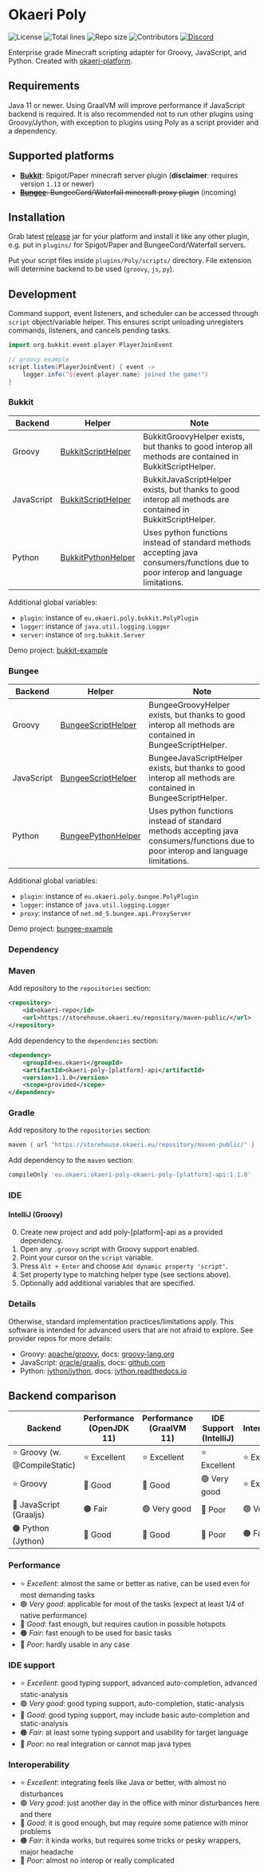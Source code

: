 # Okaeri Poly

![License](https://img.shields.io/github/license/OkaeriPoland/okaeri-poly)
![Total lines](https://img.shields.io/tokei/lines/github/OkaeriPoland/okaeri-poly)
![Repo size](https://img.shields.io/github/repo-size/OkaeriPoland/okaeri-poly)
![Contributors](https://img.shields.io/github/contributors/OkaeriPoland/okaeri-poly)
[![Discord](https://img.shields.io/discord/589089838200913930)](https://discord.gg/hASN5eX)

Enterprise grade Minecraft scripting adapter for Groovy, JavaScript, and Python. Created with [okaeri-platform](https://github.com/OkaeriPoland/okaeri-platform).

## Requirements

Java 11 or newer. Using GraalVM will improve performance if JavaScript backend is required. It is also recommended not to run other plugins using Groovy/Jython, with exception to plugins using Poly as
a script provider and a dependency.

## Supported platforms

- **[Bukkit](https://github.com/OkaeriPoland/okaeri-poly/tree/master/bukkit)**: Spigot/Paper minecraft server plugin (**disclaimer**: requires version `1.13` or newer)
- ~~**[Bungee](https://github.com/OkaeriPoland/okaeri-poly/tree/master/bungee)**: BungeeCord/Waterfall minecraft proxy plugin~~ (incoming)

## Installation

Grab latest [release](https://github.com/OkaeriPoland/okaeri-poly/releases) jar for your platform and install it like any other plugin, e.g. put in `plugins/` for Spigot/Paper and BungeeCord/Waterfall
servers.

Put your script files inside `plugins/Poly/scripts/` directory. File extension will determine backend to be used (`groovy`, `js`, `py`).

## Development

Command support, event listeners, and scheduler can be accessed through `script` object/variable helper. This ensures script unloading unregisters commands, listeners, and cancels pending tasks.

```groovy
import org.bukkit.event.player.PlayerJoinEvent

// groovy example
script.listen(PlayerJoinEvent) { event ->
    logger.info("${event.player.name} joined the game!")
}
```

### Bukkit

| Backend    | Helper                                                                                                                                                           | Note                                                                                                                               |
|------------|------------------------------------------------------------------------------------------------------------------------------------------------------------------|------------------------------------------------------------------------------------------------------------------------------------|
| Groovy     | [BukkitScriptHelper](https://github.com/OkaeriPoland/okaeri-poly/blob/master/bukkit-api/src/main/java/eu/okaeri/poly/api/bukkit/BukkitScriptHelper.java)         | BukkitGroovyHelper exists, but thanks to good interop all methods are contained in BukkitScriptHelper.                             |
| JavaScript | [BukkitScriptHelper](https://github.com/OkaeriPoland/okaeri-poly/blob/master/bukkit-api/src/main/java/eu/okaeri/poly/api/bukkit/BukkitScriptHelper.java)         | BukkitJavaScriptHelper exists, but thanks to good interop all methods are contained in BukkitScriptHelper.                         |
| Python     | [BukkitPythonHelper](https://github.com/OkaeriPoland/okaeri-poly/blob/master/bukkit-api/src/main/java/eu/okaeri/poly/api/bukkit/BukkitPythonHelper.java)         | Uses python functions instead of standard methods accepting java consumers/functions due to poor interop and language limitations. |

Additional global variables:

- `plugin`: instance of `eu.okaeri.poly.bukkit.PolyPlugin`
- `logger`: instance of `java.util.logging.Logger`
- `server`: instance of `org.bukkit.Server`

Demo project: [bukkit-example](https://github.com/OkaeriPoland/okaeri-poly/tree/master/bukkit-example)

### Bungee

| Backend    | Helper                                                                                                                                                           | Note                                                                                                                               |
|------------|------------------------------------------------------------------------------------------------------------------------------------------------------------------|------------------------------------------------------------------------------------------------------------------------------------|
| Groovy     | [BungeeScriptHelper](https://github.com/OkaeriPoland/okaeri-poly/blob/master/bungee-api/src/main/java/eu/okaeri/poly/api/bungee/BungeeScriptHelper.java)         | BungeeGroovyHelper exists, but thanks to good interop all methods are contained in BungeeScriptHelper.                             |
| JavaScript | [BungeeScriptHelper](https://github.com/OkaeriPoland/okaeri-poly/blob/master/bungee-api/src/main/java/eu/okaeri/poly/api/bungee/BungeeScriptHelper.java)         | BungeeJavaScriptHelper exists, but thanks to good interop all methods are contained in BungeeScriptHelper.                         |
| Python     | [BungeePythonHelper](https://github.com/OkaeriPoland/okaeri-poly/blob/master/bungee-api/src/main/java/eu/okaeri/poly/api/bungee/BungeePythonHelper.java)         | Uses python functions instead of standard methods accepting java consumers/functions due to poor interop and language limitations. |

Additional global variables:

- `plugin`: instance of `eu.okaeri.poly.bungee.PolyPlugin`
- `logger`: instance of `java.util.logging.Logger`
- `proxy`: instance of `net.md_5.bungee.api.ProxyServer`

Demo project: [bungee-example](https://github.com/OkaeriPoland/okaeri-poly/tree/master/bungee-example)

### Dependency

### Maven

Add repository to the `repositories` section:

```xml
<repository>
    <id>okaeri-repo</id>
    <url>https://storehouse.okaeri.eu/repository/maven-public/</url>
</repository>
```

Add dependency to the `dependencies` section:

```xml
<dependency>
    <groupId>eu.okaeri</groupId>
    <artifactId>okaeri-poly-[platform]-api</artifactId>
    <version>1.1.0</version>
    <scope>provided</scope>
</dependency>
```

### Gradle

Add repository to the `repositories` section:

```groovy
maven { url "https://storehouse.okaeri.eu/repository/maven-public/" }
```

Add dependency to the `maven` section:

```groovy
compileOnly 'eu.okaeri:okaeri-poly-okaeri-poly-[platform]-api:1.1.0'
```

### IDE

#### IntelliJ (Groovy)

0. Create new project and add poly-\[platform]-api as a provided dependency.
1. Open any `.groovy` script with Groovy support enabled.
2. Point your cursor on the `script` variable.
3. Press `Alt + Enter` and choose `Add dynamic property 'script'`.
4. Set property type to matching helper type (see sections above).
5. Optionally add additional variables that are specified.

### Details

Otherwise, standard implementation practices/limitations apply. This software is intended for advanced users that are not afraid to explore. See provider repos for more details:

- Groovy: [apache/groovy](https://github.com/apache/groovy), docs: [groovy-lang.org](https://groovy-lang.org/documentation.html)
- JavaScript: [oracle/graaljs](https://github.com/oracle/graaljs), docs: [github.com](https://github.com/oracle/graaljs/tree/master/docs/user)
- Python: [jython/jython](https://github.com/jython/jython), docs: [jython.readthedocs.io](https://jython.readthedocs.io/en/latest/)

## Backend comparison

| Backend                      | Performance (OpenJDK 11) | Performance (GraalVM 11) | IDE Support (IntelliJ) | Interoperability |
|------------------------------|--------------------------|--------------------------|------------------------|------------------|
| ⭐ Groovy (w. @CompileStatic) | ⭐ Excellent              | ⭐ Excellent              | ⭐ Excellent            | ⭐ Excellent      |
| ⭐ Groovy                     | 🔵 Good                   | 🔵 Good                   | 🟢 Very good            | ⭐ Excellent      |
| 🔵 JavaScript (Graaljs)       | 🟠 Fair                   | 🟢 Very good              | 🔴 Poor                 | 🟢 Very good      |
| 🟠 Python (Jython)            | 🔵 Good                   | 🔵 Good                   | 🔴 Poor                 | 🟠 Fair           |

### Performance

- ⭐ _Excellent_: almost the same or better as native, can be used even for most demanding tasks
- 🟢 _Very good_: applicable for most of the tasks (expect at least 1/4 of native performance)
- 🔵 _Good_: fast enough, but requires caution in possible hotspots
- 🟠 _Fair_: fast enough to be used for basic tasks
- 🔴 _Poor_: hardly usable in any case

### IDE support

- ⭐ _Excellent_: good typing support, advanced auto-completion, advanced static-analysis
- 🟢 _Very good_: good typing support, auto-completion, static-analysis
- 🔵 _Good_: good typing support, may include basic auto-completion and static-analysis
- 🟠 _Fair_: at least some typing support and usability for target language
- 🔴 _Poor_: no real integration or cannot map java types

### Interoperability

- ⭐ _Excellent_: integrating feels like Java or better, with almost no disturbances
- 🟢 _Very good_: just another day in the office with minor disturbances here and there
- 🔵 _Good_: it is good enough, but may require some patience with minor problems
- 🟠 _Fair_: it kinda works, but requires some tricks or pesky wrappers, major headache
- 🔴 _Poor_: almost no interop or really complicated
